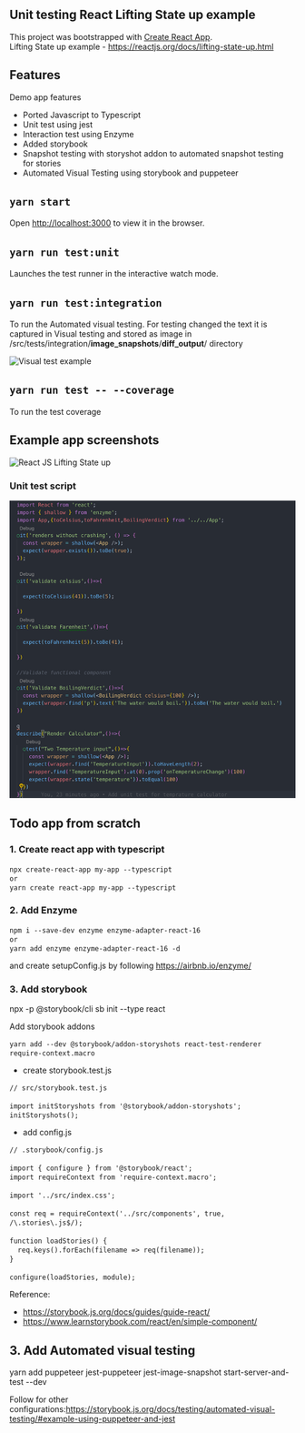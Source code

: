 
## Unit testing React Lifting State up example
This project was bootstrapped with [Create React App](https://github.com/facebook/create-react-app).<br />
Lifting State up example - https://reactjs.org/docs/lifting-state-up.html

## Features
Demo app features
- Ported Javascript to Typescript
- Unit test using jest
- Interaction test using Enzyme
- Added storybook
- Snapshot testing with storyshot addon to automated snapshot testing for stories
- Automated Visual Testing using storybook and puppeteer

## `yarn start`

Open [http://localhost:3000](http://localhost:3000) to view it in the browser.

## `yarn run test:unit`

Launches the test runner in the interactive watch mode.<br>

## `yarn run test:integration`

To run the Automated visual testing.
For testing changed the text it is captured in Visual testing and stored as image in /src/tests/integration/__image_snapshots__/__diff_output__/ directory

![Visual test example](https://github.com/samuveljohns/react-test/blob/master/integration/__image_snapshots__/__diff_output__/calculator-test-js-calculator-visually-looks-correct-1-diff.png)


## `yarn run test -- --coverage`

To run the test coverage

## Example app screenshots 
![React JS Lifting State up](https://reactjs.org/react-devtools-state-ef94afc3447d75cdc245c77efb0d63be.gif)

### Unit test script
![unit test script](https://github.com/samuveljohns/jest-demo/blob/master/Screenshot%202019-07-13%20at%201.35.15%20AM.png)

## Todo app from scratch

### 1. Create react app with typescript
```
npx create-react-app my-app --typescript
or 
yarn create react-app my-app --typescript
```
### 2. Add Enzyme
```
npm i --save-dev enzyme enzyme-adapter-react-16
or 
yarn add enzyme enzyme-adapter-react-16 -d
```
and create setupConfig.js by following https://airbnb.io/enzyme/
### 3. Add storybook
npx -p @storybook/cli sb init --type react

Add storybook addons
```
yarn add --dev @storybook/addon-storyshots react-test-renderer require-context.macro
```
- create storybook.test.js
```
// src/storybook.test.js

import initStoryshots from '@storybook/addon-storyshots';
initStoryshots();
```
- add config.js

```
// .storybook/config.js

import { configure } from '@storybook/react';
import requireContext from 'require-context.macro';

import '../src/index.css';

const req = requireContext('../src/components', true, /\.stories\.js$/);

function loadStories() {
  req.keys().forEach(filename => req(filename));
}

configure(loadStories, module);
```
Reference: 
- https://storybook.js.org/docs/guides/guide-react/
- https://www.learnstorybook.com/react/en/simple-component/

## 3. Add Automated visual testing
yarn add puppeteer jest-puppeteer jest-image-snapshot start-server-and-test --dev

Follow for other configurations:https://storybook.js.org/docs/testing/automated-visual-testing/#example-using-puppeteer-and-jest







